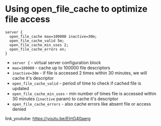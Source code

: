 # Using open_file_cache to optimize file access

```nginx
server {
  open_file_cache max=100000 inactive=30m;
  open_file_cache_valid 5m;
  open_file_cache_min_uses 2;
  open_file_cache_errors on;
}
```

- `server {` - virtual server configuration block
- `max=100000` - cache up to 100000 file descriptors
- `inactive=30m` - if file is accessed 2 times within 30 minutes, we will cache it's descriptor
- `open_file_cache_valid` - period of time to check if cached file is updated
- `open_file_cache_min_uses` - min number of times file is accessed within 30 minutes (`inactive` param) to cache it's descriptor
- `open_file_cache_errors` - also cache errors like absent file or access denied


link_youtube: https://youtu.be/ElrtG40aerg
